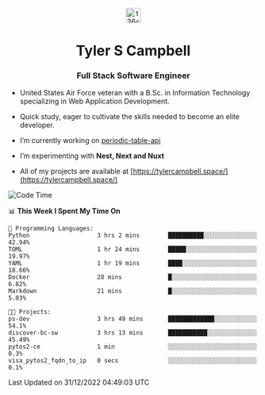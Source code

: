 <p align="center">
<a href="https://www.linkedin.com/in/t36campbell" target="blank"><img align="center" src="https://ik.imagekit.io/t36campbell/Portfolio/linkedin.png.original_m8bbGgPh6.png" alt="t36campbell" height="30" width="30" /></a>
</p>
<h1 align="center">Tyler S Campbell</h1>
<h3 align="center">Full Stack Software Engineer</h3>

* United States Air Force veteran with a B.Sc. in Information Technology specializing in Web Application Development. 

* Quick study, eager to cultivate the skills needed to become an elite developer.

* I’m currently working on [periodic-table-api](https://github.com/t36campbell/periodic-table-api)

* I’m experimenting with **Nest, Next and Nuxt**

* All of my projects are available at [https://tylercampbell.space/](https://tylercampbell.space/)

<!--START_SECTION:waka-->
![Code Time](http://img.shields.io/badge/Code%20Time-2%2C064%20hrs%2051%20mins-blue)

📊 **This Week I Spent My Time On** 

```text
💬 Programming Languages: 
Python                   3 hrs 2 mins        ██████████░░░░░░░░░░░░░░░   42.94% 
TOML                     1 hr 24 mins        █████░░░░░░░░░░░░░░░░░░░░   19.97% 
YAML                     1 hr 19 mins        ████░░░░░░░░░░░░░░░░░░░░░   18.66% 
Docker                   28 mins             █░░░░░░░░░░░░░░░░░░░░░░░░   6.82% 
Markdown                 21 mins             █░░░░░░░░░░░░░░░░░░░░░░░░   5.03%

🐱‍💻 Projects: 
ps-dev                   3 hrs 49 mins       █████████████░░░░░░░░░░░░   54.1% 
discover-bc-sw           3 hrs 13 mins       ███████████░░░░░░░░░░░░░░   45.49% 
pytos2-ce                1 min               ░░░░░░░░░░░░░░░░░░░░░░░░░   0.3% 
visa_pytos2_fqdn_to_ip   0 secs              ░░░░░░░░░░░░░░░░░░░░░░░░░   0.1%

```


 Last Updated on 31/12/2022 04:49:03 UTC
<!--END_SECTION:waka-->
